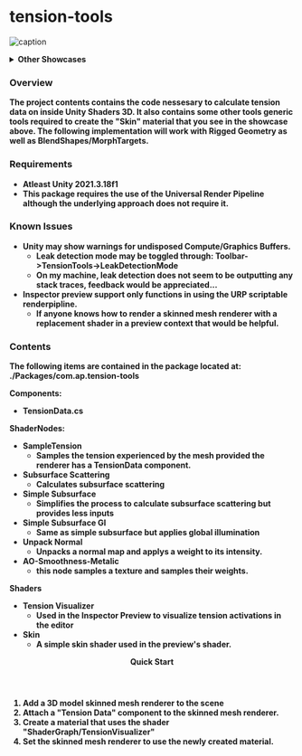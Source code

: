# tension-tools
![caption](./Documentation/noodle_showcase.gif)
<Details>
<Summary><b>Other Showcases<b></Summary>

![caption](./Documentation/Images/FaceShowcase.jpg)
</Details>

### Overview

The project contents contains the code nessesary to calculate tension data on inside Unity Shaders 3D. It also contains some other tools generic tools required to create the "Skin" material that you see in the showcase above. The following implementation will work with Rigged Geometry as well as BlendShapes/MorphTargets.

### Requirements
- Atleast Unity 2021.3.18f1
- This package requires the use of the Universal Render Pipeline although the underlying approach does not require it.

### Known Issues

- Unity may show warnings for undisposed Compute/Graphics Buffers.
    - Leak detection mode may be toggled through: Toolbar->TensionTools->LeakDetectionMode
    - On my machine, leak detection does not seem to be outputting any stack traces, feedback would be appreciated...
- Inspector preview support only functions in using the URP scriptable renderpipline. 
    - If anyone knows how to render a skinned mesh renderer with a replacement shader in a preview context that would be helpful.


### Contents

The following items are contained in the package located at: ./Packages/com.ap.tension-tools

Components:
- TensionData.cs

ShaderNodes:
- SampleTension
    - Samples the tension experienced by the mesh provided the renderer has a TensionData component.
- Subsurface Scattering
    - Calculates subsurface scattering 
- Simple Subsurface
    - Simplifies the process to calculate subsurface scattering but provides less inputs
- Simple Subsurface GI
    - Same as simple subsurface but applies global illumination
- Unpack Normal
    - Unpacks a normal map and applys a weight to its intensity.
- AO-Smoothness-Metalic
    - this node samples a texture and samples their weights.

Shaders
- Tension Visualizer
    - Used in the Inspector Preview to visualize tension activations in the editor
- Skin
    - A simple skin shader used in the preview's shader.


<Header><b>Quick Start</b></Header>

1. Add a 3D model skinned mesh renderer to the scene
1. Attach a "Tension Data" component to the skinned mesh renderer. 
1. Create a material that uses the shader "ShaderGraph/TensionVisualizer"
1. Set the skinned mesh renderer to use the newly created material.


